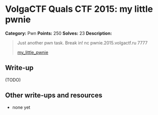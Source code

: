 # VolgaCTF Quals CTF 2015: my little pwnie

**Category:** Pwn
**Points:** 250
**Solves:** 23
**Description:**

> Just another pwn task. Break in!
> nc pwnie.2015.volgactf.ru 7777
> 
> [my_little_pwnie](http://files.2015.volgactf.ru/my_little_pwnie/my_little_pwnie)

## Write-up

(TODO)

## Other write-ups and resources

* none yet
